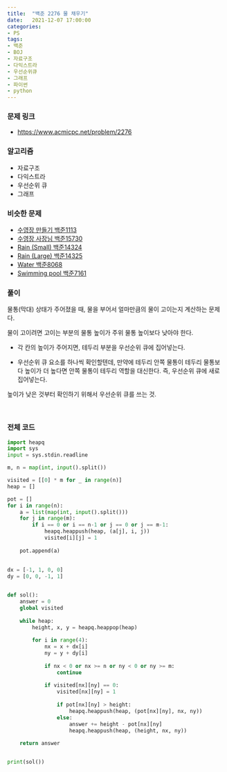 ```yaml
---
title:  "백준 2276 물 채우기"
date:   2021-12-07 17:00:00
categories:
- PS
tags:
- 백준
- BOJ
- 자료구조
- 다익스트라
- 우선순위큐
- 그래프
- 파이썬
- python
---
```


### 문제 링크
* <https://www.acmicpc.net/problem/2276>

### 알고리즘
* 자료구조
* 다익스트라
* 우선순위 큐
* 그래프

### 비슷한 문제

* [수영장 만들기 백준1113](https://www.acmicpc.net/problem/1113)
* [수영장 사장님 백준15730](https://www.acmicpc.net/problem/15730)
* [Rain (Small) 백준14324](https://www.acmicpc.net/problem/14324)
* [Rain (Large) 백준14325](https://www.acmicpc.net/problem/14325)
* [Water 백준8068](https://www.acmicpc.net/problem/8068)
* [Swimming pool 백준7161](https://www.acmicpc.net/problem/7161)


### 풀이

물통(막대) 상태가 주어졌을 때, 물을 부어서 얼마만큼의 물이 고이는지 계산하는 문제다. 

물이 고이려면 고이는 부분의 물통 높이가 주위 물통 높이보다 낮아야 한다.

* 각 칸의 높이가 주어지면, 테두리 부분을 우선순위 큐에 집어넣는다. 
 
* 우선순위 큐 요소를 하나씩 확인할텐데, 만약에 테두리 안쪽 물통이 테두리 물통보다 높이가 더 높다면 안쪽 물통이 테두리 역할을 대신한다. 즉, 우선순위 큐에 새로 집어넣는다.

높이가 낮은 것부터 확인하기 위해서 우선순위 큐를 쓰는 것.

<br/>

### 전체 코드
```python
import heapq
import sys
input = sys.stdin.readline

m, n = map(int, input().split())

visited = [[0] * m for _ in range(n)]
heap = []

pot = []
for i in range(n):
    a = list(map(int, input().split()))
    for j in range(m):
        if i == 0 or i == n-1 or j == 0 or j == m-1:
            heapq.heappush(heap, (a[j], i, j))
            visited[i][j] = 1
            
    pot.append(a)
    
    
dx = [-1, 1, 0, 0]
dy = [0, 0, -1, 1]


def sol():
    answer = 0
    global visited
    
    while heap:
        height, x, y = heapq.heappop(heap)
        
        for i in range(4):
            nx = x + dx[i]
            ny = y + dy[i]
        
            if nx < 0 or nx >= n or ny < 0 or ny >= m:
                continue
            
            if visited[nx][ny] == 0:
                visited[nx][ny] = 1
            
                if pot[nx][ny] > height:
                    heapq.heappush(heap, (pot[nx][ny], nx, ny))
                else:
                    answer += height - pot[nx][ny]
                    heapq.heappush(heap, (height, nx, ny))
                
    return answer


print(sol())           
        
```
